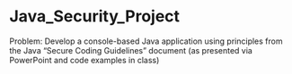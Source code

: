 # Java_Security_Project

Problem: Develop a console-based Java application using principles from the Java “Secure Coding Guidelines” document (as presented via PowerPoint and code examples in class)
